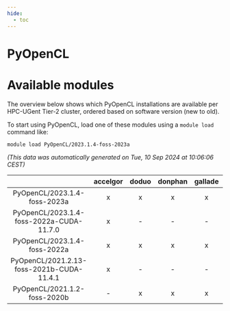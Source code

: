 ```yaml
---
hide:
  - toc
---
```


PyOpenCL
========

# Available modules


The overview below shows which PyOpenCL installations are available per HPC-UGent Tier-2 cluster, ordered based on software version (new to old).

To start using PyOpenCL, load one of these modules using a `module load` command like:

```shell
module load PyOpenCL/2023.1.4-foss-2023a
```

*(This data was automatically generated on Tue, 10 Sep 2024 at 10:06:06 CEST)*  

| |accelgor|doduo|donphan|gallade|joltik|shinx|skitty|
| :---: | :---: | :---: | :---: | :---: | :---: | :---: | :---: |
|PyOpenCL/2023.1.4-foss-2023a|x|x|x|x|x|-|x|
|PyOpenCL/2023.1.4-foss-2022a-CUDA-11.7.0|x|-|-|-|x|-|-|
|PyOpenCL/2023.1.4-foss-2022a|x|x|x|x|x|-|x|
|PyOpenCL/2021.2.13-foss-2021b-CUDA-11.4.1|x|-|-|-|x|-|-|
|PyOpenCL/2021.1.2-foss-2020b|-|x|x|x|x|-|x|
